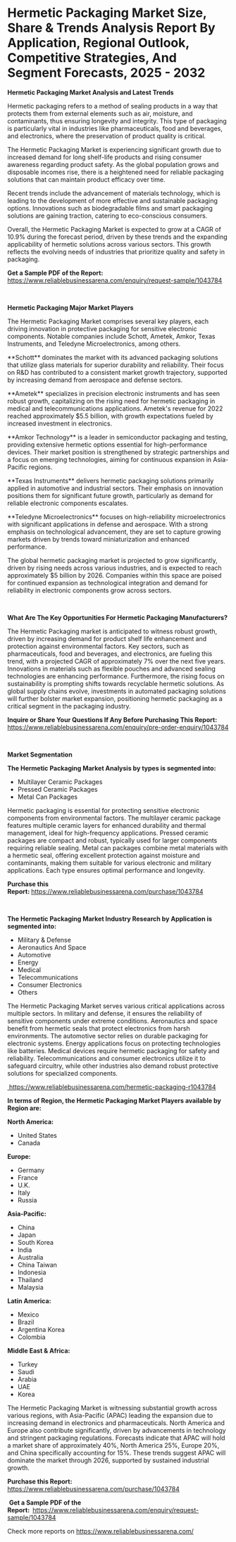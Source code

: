 <p><h1>Hermetic Packaging Market Size, Share & Trends Analysis Report By Application, Regional Outlook, Competitive Strategies, And Segment Forecasts, 2025 - 2032</h1></p><p><strong>Hermetic Packaging Market Analysis and Latest Trends</strong></p>
<p><p>Hermetic packaging refers to a method of sealing products in a way that protects them from external elements such as air, moisture, and contaminants, thus ensuring longevity and integrity. This type of packaging is particularly vital in industries like pharmaceuticals, food and beverages, and electronics, where the preservation of product quality is critical.</p><p>The Hermetic Packaging Market is experiencing significant growth due to increased demand for long shelf-life products and rising consumer awareness regarding product safety. As the global population grows and disposable incomes rise, there is a heightened need for reliable packaging solutions that can maintain product efficacy over time. </p><p>Recent trends include the advancement of materials technology, which is leading to the development of more effective and sustainable packaging options. Innovations such as biodegradable films and smart packaging solutions are gaining traction, catering to eco-conscious consumers. </p><p>Overall, the Hermetic Packaging Market is expected to grow at a CAGR of 10.9% during the forecast period, driven by these trends and the expanding applicability of hermetic solutions across various sectors. This growth reflects the evolving needs of industries that prioritize quality and safety in packaging.</p></p>
<p><strong>Get a Sample PDF of the Report:&nbsp;</strong> <a href="https://www.reliablebusinessarena.com/enquiry/request-sample/1043784?utm_campaign=2482&utm_medium=2&utm_source=Github&utm_content=ia&utm_term=06032025&utm_id=hermetic-packaging">https://www.reliablebusinessarena.com/enquiry/request-sample/1043784</a></p>
<p>&nbsp;</p>
<p><strong>Hermetic Packaging Major Market Players</strong></p>
<p><p>The Hermetic Packaging Market comprises several key players, each driving innovation in protective packaging for sensitive electronic components. Notable companies include Schott, Ametek, Amkor, Texas Instruments, and Teledyne Microelectronics, among others.</p><p>**Schott** dominates the market with its advanced packaging solutions that utilize glass materials for superior durability and reliability. Their focus on R&D has contributed to a consistent market growth trajectory, supported by increasing demand from aerospace and defense sectors.</p><p>**Ametek** specializes in precision electronic instruments and has seen robust growth, capitalizing on the rising need for hermetic packaging in medical and telecommunications applications. Ametek's revenue for 2022 reached approximately $5.5 billion, with growth expectations fueled by increased investment in electronics.</p><p>**Amkor Technology** is a leader in semiconductor packaging and testing, providing extensive hermetic options essential for high-performance devices. Their market position is strengthened by strategic partnerships and a focus on emerging technologies, aiming for continuous expansion in Asia-Pacific regions.</p><p>**Texas Instruments** delivers hermetic packaging solutions primarily applied in automotive and industrial sectors. Their emphasis on innovation positions them for significant future growth, particularly as demand for reliable electronic components escalates.</p><p>**Teledyne Microelectronics** focuses on high-reliability microelectronics with significant applications in defense and aerospace. With a strong emphasis on technological advancement, they are set to capture growing markets driven by trends toward miniaturization and enhanced performance.</p><p>The global hermetic packaging market is projected to grow significantly, driven by rising needs across various industries, and is expected to reach approximately $5 billion by 2026. Companies within this space are poised for continued expansion as technological integration and demand for reliability in electronic components grow across sectors.</p></p>
<p>&nbsp;</p>
<p><strong>What Are The Key Opportunities For Hermetic Packaging Manufacturers?</strong></p>
<p><p>The Hermetic Packaging market is anticipated to witness robust growth, driven by increasing demand for product shelf life enhancement and protection against environmental factors. Key sectors, such as pharmaceuticals, food and beverages, and electronics, are fueling this trend, with a projected CAGR of approximately 7% over the next five years. Innovations in materials such as flexible pouches and advanced sealing technologies are enhancing performance. Furthermore, the rising focus on sustainability is prompting shifts towards recyclable hermetic solutions. As global supply chains evolve, investments in automated packaging solutions will further bolster market expansion, positioning hermetic packaging as a critical segment in the packaging industry.</p></p>
<p><strong>Inquire or Share Your Questions If Any Before Purchasing This Report:</strong> <a href="https://www.reliablebusinessarena.com/enquiry/pre-order-enquiry/1043784?utm_campaign=2482&utm_medium=2&utm_source=Github&utm_content=ia&utm_term=06032025&utm_id=hermetic-packaging">https://www.reliablebusinessarena.com/enquiry/pre-order-enquiry/1043784</a></p>
<p>&nbsp;</p>
<p><strong>Market Segmentation</strong></p>
<p><strong>The Hermetic Packaging Market Analysis by types is segmented into:</strong></p>
<p><ul><li>Multilayer Ceramic Packages</li><li>Pressed Ceramic Packages</li><li>Metal Can Packages</li></ul></p>
<p><p>Hermetic packaging is essential for protecting sensitive electronic components from environmental factors. The multilayer ceramic package features multiple ceramic layers for enhanced durability and thermal management, ideal for high-frequency applications. Pressed ceramic packages are compact and robust, typically used for larger components requiring reliable sealing. Metal can packages combine metal materials with a hermetic seal, offering excellent protection against moisture and contaminants, making them suitable for various electronic and military applications. Each type ensures optimal performance and longevity.</p></p>
<p><strong>Purchase this Report:&nbsp;</strong><a href="https://www.reliablebusinessarena.com/purchase/1043784?utm_campaign=2482&utm_medium=2&utm_source=Github&utm_content=ia&utm_term=06032025&utm_id=hermetic-packaging">https://www.reliablebusinessarena.com/purchase/1043784</a></p>
<p>&nbsp;</p>
<p><strong>The Hermetic Packaging Market Industry Research by Application is segmented into:</strong></p>
<p><ul><li>Military & Defense</li><li>Aeronautics And Space</li><li>Automotive</li><li>Energy</li><li>Medical</li><li>Telecommunications</li><li>Consumer Electronics</li><li>Others</li></ul></p>
<p><p>The Hermetic Packaging Market serves various critical applications across multiple sectors. In military and defense, it ensures the reliability of sensitive components under extreme conditions. Aeronautics and space benefit from hermetic seals that protect electronics from harsh environments. The automotive sector relies on durable packaging for electronic systems. Energy applications focus on protecting technologies like batteries. Medical devices require hermetic packaging for safety and reliability. Telecommunications and consumer electronics utilize it to safeguard circuitry, while other industries also demand robust protective solutions for specialized components.</p></p>
<p><a href="https://www.reliablebusinessarena.com/hermetic-packaging-r1043784?utm_campaign=2482&utm_medium=2&utm_source=Github&utm_content=ia&utm_term=06032025&utm_id=hermetic-packaging">&nbsp;https://www.reliablebusinessarena.com/hermetic-packaging-r1043784</a></p>
<p><strong>In terms of Region, the Hermetic Packaging Market Players available by Region are:</strong></p>
<p>
    <p> <strong> North America: </strong>
        <ul>
            <li>United States</li>
            <li>Canada</li>
        </ul>
        </p> 
    <p> <strong> Europe: </strong>
        <ul>
            <li>Germany</li>
            <li>France</li>
            <li>U.K.</li>
            <li>Italy</li>
            <li>Russia</li>
        </ul>
        </p> 
    <p> <strong> Asia-Pacific: </strong>
        <ul>
            <li>China</li>
            <li>Japan</li>
            <li>South Korea</li>
            <li>India</li>
            <li>Australia</li>
            <li>China Taiwan</li>
            <li>Indonesia</li>
            <li>Thailand</li>
            <li>Malaysia</li>
        </ul>
        </p> 
    <p> <strong> Latin America: </strong>
        <ul>
            <li>Mexico</li>
            <li>Brazil</li>
            <li>Argentina Korea</li>
            <li>Colombia</li>
        </ul>
        </p> 
    <p> <strong> Middle East & Africa: </strong>
        <ul>
            <li>Turkey</li>
            <li>Saudi</li>
            <li>Arabia</li>
            <li>UAE</li>
            <li>Korea</li>
        </ul>
    </p>
    </p>
<p><p>The Hermetic Packaging Market is witnessing substantial growth across various regions, with Asia-Pacific (APAC) leading the expansion due to increasing demand in electronics and pharmaceuticals. North America and Europe also contribute significantly, driven by advancements in technology and stringent packaging regulations. Forecasts indicate that APAC will hold a market share of approximately 40%, North America 25%, Europe 20%, and China specifically accounting for 15%. These trends suggest APAC will dominate the market through 2026, supported by sustained industrial growth.</p></p>
<p><strong>Purchase this Report: </strong><a href="https://www.reliablebusinessarena.com/purchase/1043784?utm_campaign=2482&utm_medium=2&utm_source=Github&utm_content=ia&utm_term=06032025&utm_id=hermetic-packaging">https://www.reliablebusinessarena.com/purchase/1043784</a></p>
<p>&nbsp;<strong>Get a Sample PDF of the Report:&nbsp;&nbsp;</strong><a href="https://www.reliablebusinessarena.com/enquiry/request-sample/1043784?utm_campaign=2482&utm_medium=2&utm_source=Github&utm_content=ia&utm_term=06032025&utm_id=hermetic-packaging">https://www.reliablebusinessarena.com/enquiry/request-sample/1043784</a></p>
<p><strong></strong></p>
<p>Check more reports on <a href="https://www.reliablebusinessarena.com/?utm_campaign=2482&utm_medium=2&utm_source=Github&utm_content=ia&utm_term=06032025&utm_id=hermetic-packaging">https://www.reliablebusinessarena.com/</a></p>